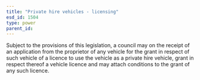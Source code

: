 ```yaml
---
title: "Private hire vehicles - licensing"
esd_id: 1504
type: power
parent_id:  
---
```


Subject to the provisions of this legislation, a council may on the receipt of an application from the proprietor of any vehicle for the grant in respect of such vehicle of a licence to use the vehicle as a private hire vehicle, grant in respect thereof a vehicle licence and may attach conditions to the grant of any such licence.

